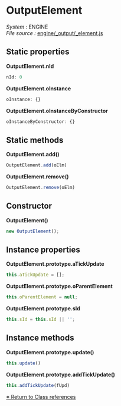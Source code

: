 # OutputElement
_System :_ ENGINE  
_File source :_ [engine/_output/_element.js](https://github.com/de-sign/DBZ-Versus/blob/master/src/assets/js/engine/_output/_element.js)

## Static properties
**OutputElement.nId**

```javascript
nId: 0
```
**OutputElement.oInstance**

```javascript
oInstance: {}
```
**OutputElement.oInstanceByConstructor**

```javascript
oInstanceByConstructor: {}
```

## Static methods
**OutputElement.add()**
```javascript
OutputElement.add(oElm)
```
**OutputElement.remove()**
```javascript
OutputElement.remove(oElm)
```

## Constructor
**OutputElement()**
```javascript
new OutputElement();
```
## Instance properties
**OutputElement.prototype.aTickUpdate**
```javascript
this.aTickUpdate = [];
```
**OutputElement.prototype.oParentElement**
```javascript
this.oParentElement = null;
```
**OutputElement.prototype.sId**
```javascript
this.sId = this.sId || '';
```

## Instance methods
**OutputElement.prototype.update()**
```javascript
this.update()
```
**OutputElement.prototype.addTickUpdate()**
```javascript
this.addTickUpdate(fUpd)
```

<link rel="stylesheet" href="../_doc.css" />

[&#8251; Return to Class references](References.md)